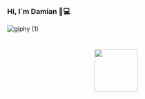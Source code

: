 ### Hi, I`m Damian 👋💻
![giphy (1)]()
<div  width="100" align="center">
  <h1> <img src = "https://user-images.githubusercontent.com/78944687/181287096-643bda3e-797d-4734-a83c-25bb3575ce95.gif" width = 100px> </h1>
</div>

<!--
**Damian626/Damian626** is a ✨ _special_ ✨ repository because its `README.md` (this file) appears on your GitHub profile.

Here are some ideas to get you started:

- 🔭 I’m currently working on ...
- 🌱 I’m currently learning ...
- 👯 I’m looking to collaborate on ...
- 🤔 I’m looking for help with ...
- 💬 Ask me about ...
- 📫 How to reach me: ...
- 😄 Pronouns: ...
- ⚡ Fun fact: ...
-->
